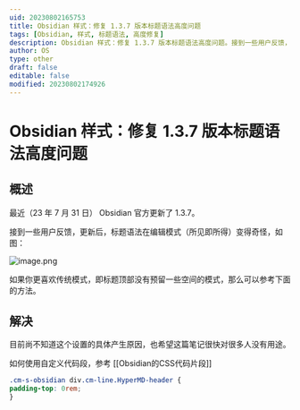 ```yaml
---
uid: 20230802165753
title: Obsidian 样式：修复 1.3.7 版本标题语法高度问题
tags: [Obsidian, 样式, 标题语法, 高度修复]
description: Obsidian 样式：修复 1.3.7 版本标题语法高度问题。接到一些用户反馈，更新后，标题语法在编辑模式（所见即所得）变得奇怪
author: OS
type: other
draft: false
editable: false
modified: 20230802174926
---
```


# Obsidian 样式：修复 1.3.7 版本标题语法高度问题

## 概述

最近（23 年 7 月 31 日） Obsidian 官方更新了 1.3.7。

接到一些用户反馈，更新后，标题语法在编辑模式（所见即所得）变得奇怪，如图：

![image.png](https://cdn.pkmer.cn/images/20230802170132.png!pkmer)

如果你更喜欢传统模式，即标题顶部没有预留一些空间的模式，那么可以参考下面的方法。

## 解决

目前尚不知道这个设置的具体产生原因，也希望这篇笔记很快对很多人没有用途。

如何使用自定义代码段，参考 [[Obsidian的CSS代码片段]]

```CSS
.cm-s-obsidian div.cm-line.HyperMD-header {
padding-top: 0rem;
}
```